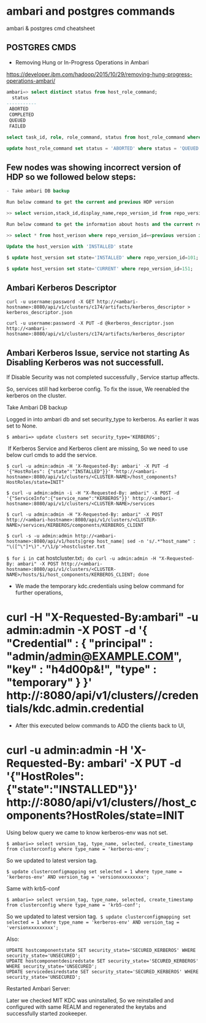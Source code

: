 # ambari and postgres commands
ambari &amp; postgres cmd cheatsheet

## POSTGRES CMDS

* Removing Hung or In-Progress Operations in Ambari

https://developer.ibm.com/hadoop/2015/10/29/removing-hung-progress-operations-ambari/

```sql
ambari=> select distinct status from host_role_command;
  status   
-----------
 ABORTED
 COMPLETED
 QUEUED
 FAILED
```

```sql
select task_id, role, role_command, status from host_role_command where status = 'QUEUED';
```

```sql
update host_role_command set status = 'ABORTED' where status = 'QUEUED';
```

## Few nodes was showing incorrect version of HDP so we followed below steps: 

```sql
- Take ambari DB backup 

Run below command to get the current and previous HDP version 

>> select version,stack_id,display_name,repo_version_id from repo_version; 

Run below command to get the information about hosts and the current repo info for hosts 

>> select * from host_verison where repo_version_id=<previous version id>; 

Update the host_version with 'INSTALLED' state 

$ update host_version set state='INSTALLED' where repo_version_id=101;

$ update host_version set state='CURRENT' where repo_version_id=151; 
```

## Ambari Kerberos Descriptor

`curl -u username:password -X GET http://<ambari-hostname>:8080/api/v1/clusters/c174/artifacts/kerberos_descriptor > kerberos_descriptor.json`

`curl -u username:password -X PUT -d @kerberos_descriptor.json http://<ambari-hostname>:8080/api/v1/clusters/c174/artifacts/kerberos_descriptor`

## Ambari Kerberos Issue, service not starting As Disabling Kerberos was not successfull.


If Disable Security was not completed successfully , Service startup affects.

So, services still had kerberoe config. To fix the issue, We reenabled the kerberos on the cluster.

Take Ambari DB backup

Logged in into ambari db and set security_type to kerberos. As earlier it was set to None. 

`$ ambari=> update clusters set security_type='KERBEROS';`

​ If Kerberos Service and Kerberos client are missing, So we need to use below curl cmds to add the service.


`$ curl -u admin:admin -H 'X-Requested-By: ambari' -X PUT -d '{"HostRoles": {"state":"INSTALLED"}}' "http://<ambari-hostname>:8080/api/v1/clusters/<CLUSTER-NAME>/host_components?HostRoles/state=INIT"`

`$ curl -u admin:admin -i -H "X-Requested-By: ambari" -X POST -d '{"ServiceInfo":{"service_name":"KERBEROS"}}' http://<ambari-hostname>:8080/api/v1/clusters/<CLUSTER-NAME>/services `

`$ curl -u admin:admin -H "X-Requested-By: ambari" -X POST http://<ambari-hostname>:8080/api/v1/clusters/<CLUSTER-NAME>/services/KERBEROS/components/KERBEROS_CLIENT `

`$ curl -s -u admin:admin http://<ambari-hostname>:8080/api/v1/hosts|grep host_name| sed -n 's/.*"host_name" : "\([^\"]*\)".*/\1/p'>hostcluster.txt`

`$ for i in `cat hostcluster.txt`; do curl -u admin:admin -H "X-Requested-By: ambari" -X POST http://<ambari-hostname>:8080/api/v1/clusters/<CLUSTER-NAME>/hosts/$i/host_components/KERBEROS_CLIENT; done `

- We made the temporary kdc.credentials using below command for further operations,

# curl -H "X-Requested-By:ambari" -u admin:admin -X POST -d '{ "Credential" : { "principal" : "admin/admin@EXAMPLE.COM", "key" : "h4d00p&!", "type" : "temporary" } }' http://<ambari-hostname>:8080/api/v1/clusters/<CLUSTER-NAME>/credentials/kdc.admin.credential 

- After this executed below commands to ADD the clients back to UI, 
# curl -u admin:admin -H 'X-Requested-By: ambari' -X PUT -d '{"HostRoles": {"state":"INSTALLED"}}' http://<ambari-hostname>:8080/api/v1/clusters/<CLUSTER-NAME>/host_components?HostRoles/state=INIT 


Using below query we came to know kerberos-env was not set. 

`$ ambari=> select version_tag, type_name, selected, create_timestamp from clusterconfig where type_name = 'kerberos-env'; `

So we updated to latest version tag. 

`$ update clusterconfigmapping set selected = 1 where type_name = 'kerberos-env' AND version_tag = 'versionxxxxxxxxx';`

Same with krb5-conf 

`$ ambari=> select version_tag, type_name, selected, create_timestamp from clusterconfig where type_name = 'krb5-conf'; `

So we updated to latest version tag. 
`$ update clusterconfigmapping set selected = 1 where type_name = 'kerberos-env' AND version_tag = 'versionxxxxxxxxx'; `

Also: 
```ambari=>
UPDATE hostcomponentstate SET security_state='SECURED_KERBEROS' WHERE security_state='UNSECURED';
UPDATE hostcomponentdesiredstate SET security_state='SECURED_KERBEROS' WHERE security_state='UNSECURED';
UPDATE servicedesiredstate SET security_state='SECURED_KERBEROS' WHERE security_state='UNSECURED';
```

Restarted Ambari Server:

Later we checked MIT KDC was uninstalled, So we reinstalled and configured with same REALM and regenerated the keytabs and successfully started zookeeper.
